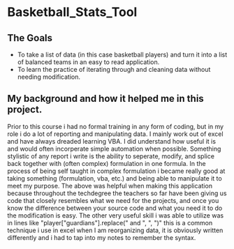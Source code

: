 # Basketball_Stats_Tool

## The Goals
  - To take a list of data (in this case basketball players) and turn it into a list of balanced teams in an easy to read application.
  - To learn the practice of iterating through and cleaning data without needing modification.



## My background and how it helped me in this project.
Prior to this course i had no formal training in any form of coding, but in my role i do a lot of reporting and manipulating data. I mainly work out of excel and have always dreaded learning VBA. I did understand how useful it is and would often incorperate simple automation when possible. Something stylistic of any report i write is the ability to seperate, modify, and splice back together with (often complex) formulation in one formula. In the process of being self taught in complex formulation i became really good at taking something (formulation, vba, etc.) and being able to manipulate it to meet my purpose.
The above was helpful when making this application because throughout the techdegree the teachers so far have been giving us code that closely resembles what we need for the projects, and once you know the difference between your source code and what you need it to do the modification is easy. The other very useful skill i was able to utilize was in lines like "player["guardians"].replace(" and ", ", ")" this is a common technique i use in excel when I am reorganizing data, it is obviously written differently and i had to tap into my notes to remember the syntax.

